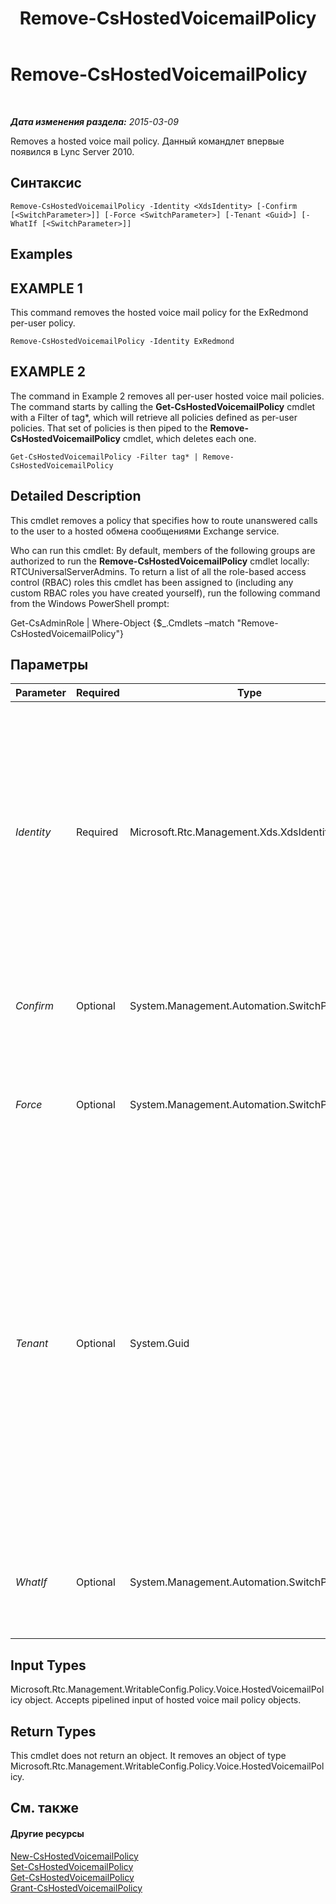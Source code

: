 ﻿---
title: Remove-CsHostedVoicemailPolicy
TOCTitle: Remove-CsHostedVoicemailPolicy
ms:assetid: 13968bbe-1403-46de-b02a-ed61e712d1b3
ms:mtpsurl: https://technet.microsoft.com/ru-ru/library/Gg398211(v=OCS.15)
ms:contentKeyID: 49309017
ms.date: 05/19/2016
mtps_version: v=OCS.15
ms.translationtype: HT
---

# Remove-CsHostedVoicemailPolicy

 

_**Дата изменения раздела:** 2015-03-09_

Removes a hosted voice mail policy. Данный командлет впервые появился в Lync Server 2010.

## Синтаксис

    Remove-CsHostedVoicemailPolicy -Identity <XdsIdentity> [-Confirm [<SwitchParameter>]] [-Force <SwitchParameter>] [-Tenant <Guid>] [-WhatIf [<SwitchParameter>]]

## Examples

## EXAMPLE 1

This command removes the hosted voice mail policy for the ExRedmond per-user policy.

    Remove-CsHostedVoicemailPolicy -Identity ExRedmond

## EXAMPLE 2

The command in Example 2 removes all per-user hosted voice mail policies. The command starts by calling the **Get-CsHostedVoicemailPolicy** cmdlet with a Filter of tag\*, which will retrieve all policies defined as per-user policies. That set of policies is then piped to the **Remove-CsHostedVoicemailPolicy** cmdlet, which deletes each one.

    Get-CsHostedVoicemailPolicy -Filter tag* | Remove-CsHostedVoicemailPolicy

## Detailed Description

This cmdlet removes a policy that specifies how to route unanswered calls to the user to a hosted обмена сообщениями Exchange service.

Who can run this cmdlet: By default, members of the following groups are authorized to run the **Remove-CsHostedVoicemailPolicy** cmdlet locally: RTCUniversalServerAdmins. To return a list of all the role-based access control (RBAC) roles this cmdlet has been assigned to (including any custom RBAC roles you have created yourself), run the following command from the Windows PowerShell prompt:

Get-CsAdminRole | Where-Object {$\_.Cmdlets –match "Remove-CsHostedVoicemailPolicy"}

## Параметры


<table>
<colgroup>
<col style="width: 25%" />
<col style="width: 25%" />
<col style="width: 25%" />
<col style="width: 25%" />
</colgroup>
<thead>
<tr class="header">
<th>Parameter</th>
<th>Required</th>
<th>Type</th>
<th>Description</th>
</tr>
</thead>
<tbody>
<tr class="odd">
<td><p><em>Identity</em></p></td>
<td><p>Required</p></td>
<td><p>Microsoft.Rtc.Management.Xds.XdsIdentity</p></td>
<td><p>A unique identifier for the hosted voice mail policy that you want to remove. This identifier includes the scope (in the case of global), the scope and site (for a site policy, such as site:Redmond), or the policy name (for a per-user policy, such as HVUserPolicy).</p></td>
</tr>
<tr class="even">
<td><p><em>Confirm</em></p></td>
<td><p>Optional</p></td>
<td><p>System.Management.Automation.SwitchParameter</p></td>
<td><p>Запрашивает подтверждение перед выполнением команды.</p></td>
</tr>
<tr class="odd">
<td><p><em>Force</em></p></td>
<td><p>Optional</p></td>
<td><p>System.Management.Automation.SwitchParameter</p></td>
<td><p>Suppresses any confirmation prompts that would otherwise be displayed before making changes.</p></td>
</tr>
<tr class="even">
<td><p><em>Tenant</em></p></td>
<td><p>Optional</p></td>
<td><p>System.Guid</p></td>
<td><p>Globally unique identifier (GUID) of the Skype для бизнеса Online tenant account for the hosted voicemail policy being deleted. For example:</p>
<p>–Tenant &quot;38aad667-af54-4397-aaa7-e94c79ec2308&quot;</p>
<p>You can return the tenant ID for each of your tenants by running this command:</p>
<p>Get-CsTenant | Select-Object DisplayName, TenantID</p></td>
</tr>
<tr class="odd">
<td><p><em>WhatIf</em></p></td>
<td><p>Optional</p></td>
<td><p>System.Management.Automation.SwitchParameter</p></td>
<td><p>Описывает, что произойдет при выполнении команды без реального выполнения команды.</p></td>
</tr>
</tbody>
</table>


## Input Types

Microsoft.Rtc.Management.WritableConfig.Policy.Voice.HostedVoicemailPolicy object. Accepts pipelined input of hosted voice mail policy objects.

## Return Types

This cmdlet does not return an object. It removes an object of type Microsoft.Rtc.Management.WritableConfig.Policy.Voice.HostedVoicemailPolicy.

## См. также

#### Другие ресурсы

[New-CsHostedVoicemailPolicy](new-cshostedvoicemailpolicy.md)  
[Set-CsHostedVoicemailPolicy](set-cshostedvoicemailpolicy.md)  
[Get-CsHostedVoicemailPolicy](get-cshostedvoicemailpolicy.md)  
[Grant-CsHostedVoicemailPolicy](grant-cshostedvoicemailpolicy.md)


